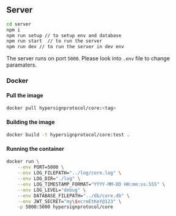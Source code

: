 ## Server

```bash
cd server
npm i
npm run setup // to setup env and database
npm run start  // to run the server
npm run dev // to run the server in dev env
```

The server runs on port `5000`. Please look into `.env` file to change paramaters. 

### Docker

#### Pull the image

```bash
docker pull hypersignprotocol/core:<tag>
```

#### Building the image

```bash
docker build -t hypersignprotocol/core:test .
```

#### Running the container

```bash
docker run \
    --env PORT=5000 \
    --env LOG_FILEPATH="../log/core.log" \
    --env LOG_DIR="./log" \
    --env LOG_TIMESTAMP_FORMAT="YYYY-MM-DD HH:mm:ss.SSS" \
    --env LOG_LEVEL="debug" \
    --env DATABASE_FILEPATH="../db/core.db" \
    --env JWT_SECRET="my\$ecreEtKeY@123" \
    -p 5000:5000 hypersignprotocol/core
```


